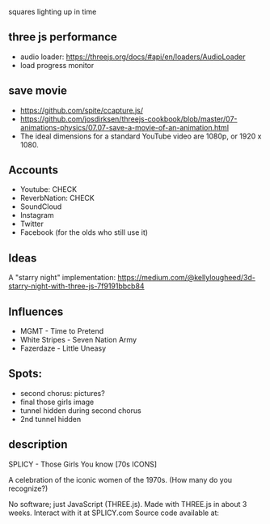 


squares lighting up in time

## three js performance
* audio loader: https://threejs.org/docs/#api/en/loaders/AudioLoader
* load progress monitor

## save movie
* https://github.com/spite/ccapture.js/
* https://github.com/josdirksen/threejs-cookbook/blob/master/07-animations-physics/07.07-save-a-movie-of-an-animation.html
* The ideal dimensions for a standard YouTube video are 1080p, or 1920 x 1080. 

## Accounts
* Youtube: CHECK
* ReverbNation: CHECK
* SoundCloud
* Instagram
* Twitter
* Facebook (for the olds who still use it)


## Ideas

A "starry night" implementation:
https://medium.com/@kellylougheed/3d-starry-night-with-three-js-7f9191bbcb84

## Influences
* MGMT - Time to Pretend
* White Stripes - Seven Nation Army
* Fazerdaze - Little Uneasy

## Spots:
* second chorus: pictures?
* final those girls image
* tunnel hidden during second chorus
* 2nd tunnel hidden


## description
SPLICY - Those Girls You know [70s ICONS]

A celebration of the iconic women of the 1970s. (How many do you recognize?)

No software; just JavaScript (THREE.js).  Made with THREE.js in about 3 weeks.
Interact with it at SPLICY.com
Source code available at: 